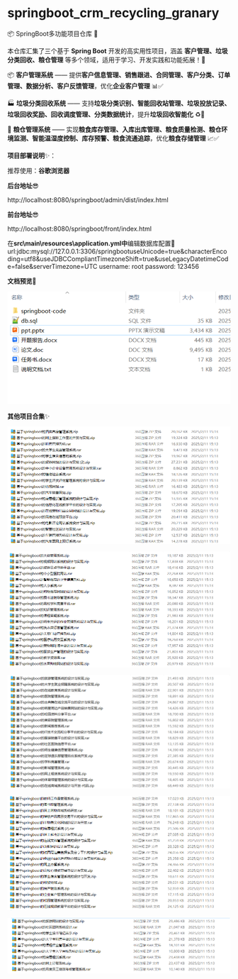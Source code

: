 # springboot_crm_recycling_granary

📦 SpringBoot多功能项目仓库 🎯

本仓库汇集了三个基于 **Spring Boot** 开发的高实用性项目，涵盖 **客户管理、垃圾分类回收、粮仓管理** 等多个领域，适用于学习、开发实践和功能拓展！🚀

📦 **客户管理系统** —— 提供**客户信息管理、销售跟进、合同管理、客户分类、订单管理、数据分析、客户反馈管理**，优化**企业客户管理** 📊✅

🏭 **垃圾分类回收系统** —— 支持**垃圾分类识别、智能回收站管理、垃圾投放记录、垃圾回收奖励、回收调度管理、分类数据统计**，提升**垃圾回收智能化** ♻️🚮

🌾 **粮仓管理系统** —— 实现**粮食库存管理、入库出库管理、粮食质量检测、粮仓环境监测、智能温湿度控制、库存预警、粮食流通追踪**，优化**粮食存储管理** 📈✅

**项目部署说明**✨：

推荐使用：**谷歌浏览器**

**后台地址**😎

http://localhost:8080/springboot/admin/dist/index.html

**前台地址**😎

http://localhost:8080/springboot/front/index.html

在**src\main\resources\application.yml中**编辑数据库配置🎉										
url:jdbc:mysql://127.0.0.1:3306/springbootuseUnicode=true&characterEncoding=utf8&useJDBCCompliantTimezoneShift=true&useLegacyDatetimeCode=false&serverTimezone=UTC
username: root
password: 123456

**文档预览**👀

![](./images/预览.png)

**其他项目合集**✨

![](./images/1.png)

![](./images/2.png)

![](images/3.png)

![](images/4.png)

![](images/5.png)
